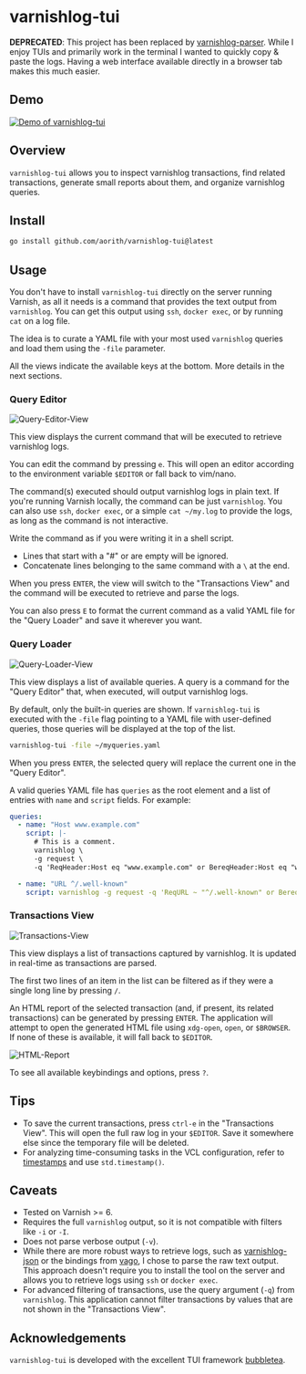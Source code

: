 # varnishlog-tui

**DEPRECATED**: This project has been replaced by [varnishlog-parser](https://github.com/aorith/varnishlog-parser). While I enjoy TUIs and primarily work in the terminal I wanted to quickly copy & paste the logs. Having a web interface available directly in a browser tab makes this much easier.

## Demo

[![Demo of varnishlog-tui](https://github.com/aorith/varnishlog-tui/assets/5411704/8ea349e6-3c7f-4656-8b37-8d101af82370)](https://www.youtube.com/watch?v=9GoODtTGhHo "Demo of varnishlog-tui")

## Overview

`varnishlog-tui` allows you to inspect varnishlog transactions, find related transactions, generate small reports about them, and organize varnishlog queries.

## Install

```sh
go install github.com/aorith/varnishlog-tui@latest
```

## Usage

You don't have to install `varnishlog-tui` directly on the server running Varnish, as all it needs is a command that provides the text output from `varnishlog`. You can get this output using `ssh`, `docker exec`, or by running `cat` on a log file.

The idea is to curate a YAML file with your most used `varnishlog` queries and load them using the `-file` parameter.

All the views indicate the available keys at the bottom. More details in the next sections.

### Query Editor

![Query-Editor-View](https://github.com/aorith/varnishlog-tui/assets/5411704/47b2349e-29ad-44ff-af2a-78cd8fbbc9e7)

This view displays the current command that will be executed to retrieve varnishlog logs.

You can edit the command by pressing `e`. This will open an editor according to the environment variable `$EDITOR` or fall back to vim/nano.

The command(s) executed should output varnishlog logs in plain text. If you're running Varnish locally, the command can be just `varnishlog`. You can also use `ssh`, `docker exec`, or a simple `cat ~/my.log` to provide the logs, as long as the command is not interactive.

Write the command as if you were writing it in a shell script.

- Lines that start with a "#" or are empty will be ignored.
- Concatenate lines belonging to the same command with a `\` at the end.

When you press `ENTER`, the view will switch to the "Transactions View" and the command will be executed to retrieve and parse the logs.

You can also press `E` to format the current command as a valid YAML file for the "Query Loader" and save it wherever you want.

### Query Loader

![Query-Loader-View](https://github.com/aorith/varnishlog-tui/assets/5411704/6bf5c0d5-cc4f-42c1-9df7-9c74248f15ab)

This view displays a list of available queries. A query is a command for the "Query Editor" that, when executed, will output varnishlog logs.

By default, only the built-in queries are shown. If `varnishlog-tui` is executed with the `-file` flag pointing to a YAML file with user-defined queries, those queries will be displayed at the top of the list.

```sh
varnishlog-tui -file ~/myqueries.yaml
```

When you press `ENTER`, the selected query will replace the current one in the "Query Editor".

A valid queries YAML file has `queries` as the root element and a list of entries with `name` and `script` fields. For example:

```yaml
queries:
  - name: "Host www.example.com"
    script: |-
      # This is a comment.
      varnishlog \
      -g request \
      -q 'ReqHeader:Host eq "www.example.com" or BereqHeader:Host eq "www.example.com"'

  - name: "URL ^/.well-known"
    script: varnishlog -g request -q 'ReqURL ~ "^/.well-known" or BereqURL ~ "^/.well-known"'
```

### Transactions View

![Transactions-View](https://github.com/aorith/varnishlog-tui/assets/5411704/fafa7920-b957-4876-bb18-ec0db7b447a9)

This view displays a list of transactions captured by varnishlog. It is updated in real-time as transactions are parsed.

The first two lines of an item in the list can be filtered as if they were a single long line by pressing `/`.

An HTML report of the selected transaction (and, if present, its related transactions) can be generated by pressing `ENTER`. The application will attempt to open the generated HTML file using `xdg-open`, `open`, or `$BROWSER`. If none of these is available, it will fall back to `$EDITOR`.

![HTML-Report](https://github.com/aorith/varnishlog-tui/assets/5411704/c53a5fdc-687b-4db0-af1b-07ec2bb6431a)

To see all available keybindings and options, press `?`.

## Tips

- To save the current transactions, press `ctrl-e` in the "Transactions View". This will open the full raw log in your `$EDITOR`. Save it somewhere else since the temporary file will be deleted.
- For analyzing time-consuming tasks in the VCL configuration, refer to [timestamps](https://varnish-cache.org/docs/6.0/reference/vsl.html#timestamps) and use `std.timestamp()`.

## Caveats

- Tested on Varnish >= 6.
- Requires the full `varnishlog` output, so it is not compatible with filters like `-i` or `-I`.
- Does not parse verbose output (`-v`).
- While there are more robust ways to retrieve logs, such as [varnishlog-json](https://github.com/varnish/varnishlog-json) or the bindings from [vago](https://github.com/varnishcache-friends/vago), I chose to parse the raw text output. This approach doesn't require you to install the tool on the server and allows you to retrieve logs using `ssh` or `docker exec`.
- For advanced filtering of transactions, use the query argument (`-q`) from `varnishlog`. This application cannot filter transactions by values that are not shown in the "Transactions View".

## Acknowledgements

`varnishlog-tui` is developed with the excellent TUI framework [bubbletea](https://github.com/charmbracelet/bubbletea).
